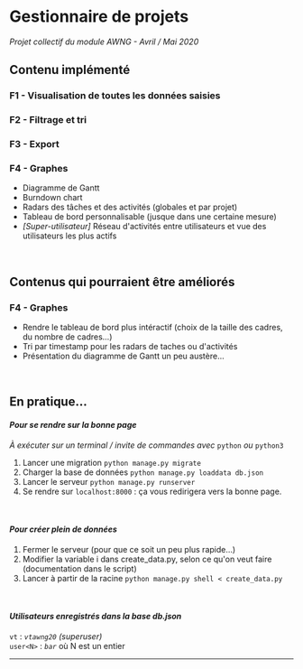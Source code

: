 # Gestionnaire de projets

*Projet collectif du module AWNG - Avril / Mai 2020*

## Contenu implémenté

### F1 - Visualisation de toutes les données saisies

### F2 - Filtrage et tri

### F3 - Export

### F4 - Graphes
- Diagramme de Gantt
- Burndown chart
- Radars des tâches et des activités (globales et par projet)
- Tableau de bord personnalisable (jusque dans une certaine mesure)
- *[Super-utilisateur]* Réseau d'activités entre utilisateurs et vue des utilisateurs les plus actifs
<br>

## Contenus qui pourraient être améliorés

### F4 - Graphes 
- Rendre le tableau de bord plus intéractif (choix de la taille des cadres, du nombre de cadres...)
- Tri par timestamp pour les radars de taches ou d'activités
- Présentation du diagramme de Gantt un peu austère...

<br>

## En pratique...
#### *Pour se rendre sur la bonne page*
*À exécuter sur un terminal / invite de commandes avec* `python` *ou* `python3`
1. Lancer une migration `python manage.py migrate`  
2. Charger la base de données `python manage.py loaddata db.json`  
3. Lancer le serveur `python manage.py runserver`
4. Se rendre sur `localhost:8000` : ça vous redirigera vers la bonne page.  

<br>

#### *Pour créer plein de données*
1. Fermer le serveur (pour que ce soit un peu plus rapide...)  
2. Modifier la variable i dans create_data.py, selon ce qu'on veut faire (documentation dans le script)  
3. Lancer à partir de la racine `python manage.py shell < create_data.py`  

<br>

#### *Utilisateurs enregistrés dans la base db.json*
`vt` : *`vtawng20`* *(superuser)*  
`user<N>` : *`bar`* où N est un entier  

***
